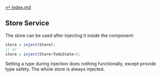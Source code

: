 [↩ index.md](../index.md)

## Store Service

The store can be used after injecting it inside the component:

```typescript
store = inject(Store);
// or
store = inject(Store<TodoState>);
```

Setting a type during injection does nothing functionally, except provide type safety.
The whole store is always injected.
